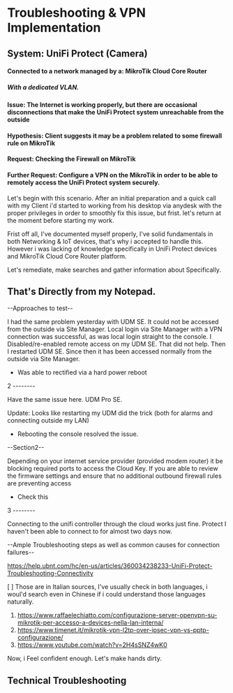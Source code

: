 # Troubleshooting & VPN Implementation

## System: UniFi Protect (Camera)
#### Connected to a network managed by a: MikroTik Cloud Core Router
##### With a dedicated VLAN.

#### Issue: The Internet is working properly, but there are occasional disconnections that make the UniFi Protect system unreachable from the outside

#### Hypothesis: Client suggests it may be a problem related to some firewall rule on MikroTik

#### Request: Checking the Firewall on MikroTik

#### Further Request: Configure a VPN on the MikroTik in order to be able to  remotely access the UniFi Protect system securely.


Let's begin with this scenario. After an initial preparation and a quick call with my Client i'd started to working from his desktop via anydesk 
with the proper privileges in order to smoothly fix this issue, but frist. let's return at the moment before starting my work.

Frist off all, I've documented myself properly, I've solid fundamentals in both Networking & IoT devices, that's why i accepted to handle this.
However i was lacking of knowledge specifically in UniFi Protect devices and MikroTik Cloud Core Router platform.

Let's remediate, make searches and gather information about Specifically.

## That's Directly from my Notepad.

--Approaches to test--

I had the same problem yesterday with UDM SE. It could not be accessed from the outside via Site Manager. 
Local login via Site Manager with a VPN connection was successful, as was local login straight to the console. 
I Disabled/re-enabled remote access on my UDM SE. That did not help. Then I restarted UDM SE. 
Since then it has been accessed normally from the outside via Site Manager.

- Was able to rectified via a hard power reboot

2 -------- 

Have the same issue here. UDM Pro SE.

Update: Looks like restarting my UDM did the trick (both for alarms and connecting outside my LAN)

- Rebooting the console resolved the issue. 

--Section2--

Depending on your internet service provider (provided modem router) it be blocking required ports to access the Cloud Key. 
If you are able to review the firmware settings and ensure that no additional outbound firewall rules are preventing access

- Check this
  
3 --------
  
Connecting to the unifi controller through the cloud works just fine. 
Protect I haven't been able to connect to for almost two days now.

--Ample Troubleshooting steps as well as common causes for connection failures--

https://help.ubnt.com/hc/en-us/articles/360034238233-UniFi-Protect-Troubleshooting-Connectivity

[ ]
Those are in Italian sources, I've usually check in both languages, i woul'd search even in Chinese if i could understand those languages naturally.
1) https://www.raffaelechiatto.com/configurazione-server-openvpn-su-mikrotik-per-accesso-a-devices-nella-lan-interna/
2) https://www.timenet.it/mikrotik-vpn-l2tp-over-ipsec-vpn-vs-pptp-configurazione/
3) https://www.youtube.com/watch?v=2H4sSNZ4wK0


Now, i Feel confident enough. Let's make hands dirty.


## Technical Troubleshooting


